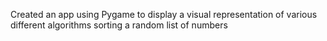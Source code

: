 Created an app using Pygame to display a visual representation of various different algorithms sorting a random list of numbers
